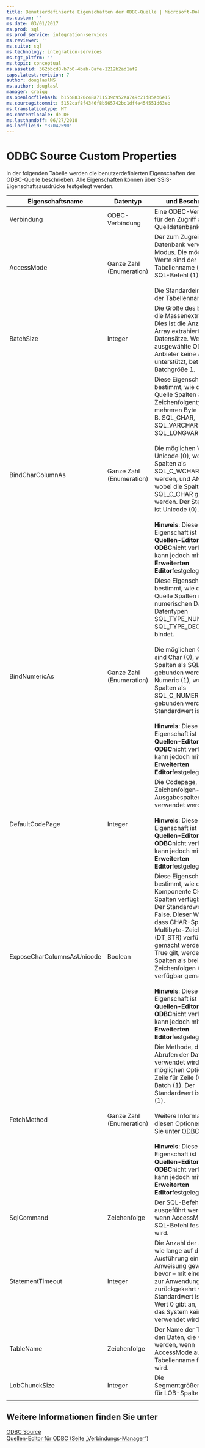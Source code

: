 ```yaml
---
title: Benutzerdefinierte Eigenschaften der ODBC-Quelle | Microsoft-Dokumentation
ms.custom: ''
ms.date: 03/01/2017
ms.prod: sql
ms.prod_service: integration-services
ms.reviewer: ''
ms.suite: sql
ms.technology: integration-services
ms.tgt_pltfrm: ''
ms.topic: conceptual
ms.assetid: 362bbcd8-b7b0-4bab-8afe-1212b2ad1af9
caps.latest.revision: 7
author: douglaslMS
ms.author: douglasl
manager: craigg
ms.openlocfilehash: b15b88320c48a711539c952ea749c21d85ab6e15
ms.sourcegitcommit: 5152caf8f4346f8b565742bc1df4e454551d63eb
ms.translationtype: HT
ms.contentlocale: de-DE
ms.lasthandoff: 06/27/2018
ms.locfileid: "37042590"
---
```

# <a name="odbc-source-custom-properties"></a>ODBC Source Custom Properties
  In der folgenden Tabelle werden die benutzerdefinierten Eigenschaften der ODBC-Quelle beschrieben. Alle Eigenschaften können über SSIS-Eigenschaftsausdrücke festgelegt werden.  
  
|Eigenschaftsname|Datentyp|und Beschreibung|  
|-------------------|---------------|-----------------|  
|Verbindung|ODBC-Verbindung|Eine ODBC-Verbindung für den Zugriff auf die Quelldatenbank.|  
|AccessMode|Ganze Zahl (Enumeration)|Der zum Zugreifen auf die Datenbank verwendete Modus. Die möglichen Werte sind der Tabellenname (0) und der SQL-Befehl (1).<br /><br /> Die Standardeinstellung ist der Tabellenname (0).|  
|BatchSize|Integer|Die Größe des Batches für die Massenextrahierung. Dies ist die Anzahl der als Array extrahierten Datensätze. Wenn der ausgewählte ODBC-Anbieter keine Arrays unterstützt, beträgt die Batchgröße 1.|  
|BindCharColumnAs|Ganze Zahl (Enumeration)|Diese Eigenschaft bestimmt, wie die ODBC-Quelle Spalten an Zeichenfolgentypen mit mehreren Byte bindet, z. B. SQL_CHAR, SQL_VARCHAR oder SQL_LONGVARCHAR.<br /><br /> Die möglichen Werte sind Unicode (0), wobei die Spalten als SQL_C_WCHAR gebunden werden, und ANSI (1), wobei die Spalten als SQL_C_CHAR gebunden werden. Der Standardwert ist Unicode (0).<br /><br /> **Hinweis**: Diese Eigenschaft ist im **Quellen-Editor für ODBC**nicht verfügbar, kann jedoch mit dem **Erweiterten Editor**festgelegt werden.|  
|BindNumericAs|Ganze Zahl (Enumeration)|Diese Eigenschaft bestimmt, wie die ODBC-Quelle Spalten mit numerischen Daten an die Datentypen SQL_TYPE_NUMERIC und SQL_TYPE_DECIMAL bindet.<br /><br /> Die möglichen Optionen sind Char (0), wobei die Spalten als SQL_C_CHAR gebunden werden, und Numeric (1), wobei die Spalten als SQL_C_NUMERIC gebunden werden. Der Standardwert ist Char (0).<br /><br /> **Hinweis**: Diese Eigenschaft ist im **Quellen-Editor für ODBC**nicht verfügbar, kann jedoch mit dem **Erweiterten Editor**festgelegt werden.|  
|DefaultCodePage|Integer|Die Codepage, die für Zeichenfolgen-Ausgabespalten verwendet werden soll.<br /><br /> **Hinweis**: Diese Eigenschaft ist im **Quellen-Editor für ODBC**nicht verfügbar, kann jedoch mit dem **Erweiterten Editor**festgelegt werden.|  
|ExposeCharColumnsAsUnicode|Boolean|Diese Eigenschaft bestimmt, wie die Komponente CHAR-Spalten verfügbar macht. Der Standardwert ist False. Dieser Wert gibt an, dass CHAR-Spalten als Multibyte-Zeichenfolgen (DT_STR) verfügbar gemacht werden. Wenn True gilt, werden CHAR-Spalten als breite Zeichenfolgen (DT_WSTR) verfügbar gemacht.<br /><br /> **Hinweis**: Diese Eigenschaft ist im **Quellen-Editor für ODBC**nicht verfügbar, kann jedoch mit dem **Erweiterten Editor**festgelegt werden.|  
|FetchMethod|Ganze Zahl (Enumeration)|Die Methode, die zum Abrufen der Daten verwendet wird. Die möglichen Optionen sind Zeile für Zeile (0) und Batch (1). Der Standardwert ist Batch (1).<br /><br /> Weitere Informationen zu diesen Optionen finden Sie unter [ODBC Source](../../integration-services/data-flow/odbc-source.md).<br /><br /> **Hinweis**: Diese Eigenschaft ist im **Quellen-Editor für ODBC**nicht verfügbar, kann jedoch mit dem **Erweiterten Editor**festgelegt werden.|  
|SqlCommand|Zeichenfolge|Der SQL-Befehl, der ausgeführt werden soll, wenn AccessMode auf SQL-Befehl festgelegt wird.|  
|StatementTimeout|Integer|Die Anzahl der Sekunden, wie lange auf die Ausführung einer SQL-Anweisung gewartet wird, bevor – mit einem Fehler – zur Anwendung zurückgekehrt wird. Der Standardwert ist 0. Der Wert 0 gibt an, dass für das System kein Timeout verwendet wird.|  
|TableName|Zeichenfolge|Der Name der Tabelle mit den Daten, die verwendet werden, wenn AccessMode auf Tabellenname festgelegt wird.|  
|LobChunckSize|Integer|Die Segmentgrößenzuordnung für LOB-Spalten.|  
||||  
  
## <a name="see-also"></a>Weitere Informationen finden Sie unter  
 [ODBC Source](../../integration-services/data-flow/odbc-source.md)   
 [Quellen-Editor für ODBC &#40;Seite „Verbindungs-Manager“&#41;](../../integration-services/data-flow/odbc-source-editor-connection-manager-page.md)  
  
  
